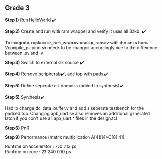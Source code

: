 ## Grade 3

**Step 1)** Run HelloWorld ✔️

**Step 2)** Create and run with ram wrapper and verify it uses all 32kb. ✔️

To integrate, replace sr_ram_wrap.sv and sp_ram.sv with the ones here. Vcompile_pulpino.sh needs to be changed accordingly due to the difference between .sv and .v

**Step 3)** Switch to external clk source ✔️

**Step 4)** Remove peripherals✔️, add top with pads ✔️

**Step 5)** Define seperate clk domains (added in synthesis)✔️

**Step 5)** Synthesis✔️

Had to change dc_data_buffer.v and add a seperate testbench for the padded top. Changing apb_uart.sv also removes an additional generated latch if you don't use all apb_uart.* files in the design.tcl

**Step 6)** PnR

**Step 9)** Performance (matrix multiplication A[4][8]*C[8][4])

Runtime on accelerator :    750 713 ps<br>
Runtime on core        : 23 240 000 ps

